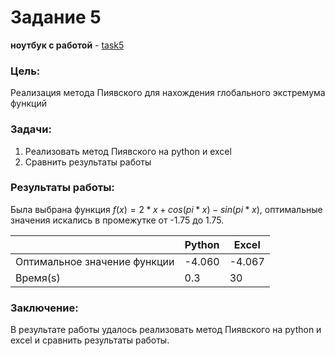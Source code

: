 # Задание 5
**ноутбук с работой** - [task5](https://github.com/alkomarova/math_modeling/blob/task5/task5.ipynb)
### Цель:
Реализация метода Пиявского для нахождения глобального экстремума функций

### Задачи: 
1. Реализовать метод Пиявского на python и excel
2. Сравнить результаты работы

### Результаты работы:
Была выбрана функция $f(x) = 2*x + cos(pi*x) - sin(pi*x)$, оптимальные значения
искались в промежутке от -1.75 до 1.75.

|                             | Python | Excel  |
|-----------------------------|--------|--------|
| Оптимальное значение функции | -4.060 | -4.067 |
| Время(s)                    | 0.3    | 30     |


### Заключение: 
В результате работы удалось реализовать метод Пиявского на python и excel и сравнить результаты работы.
